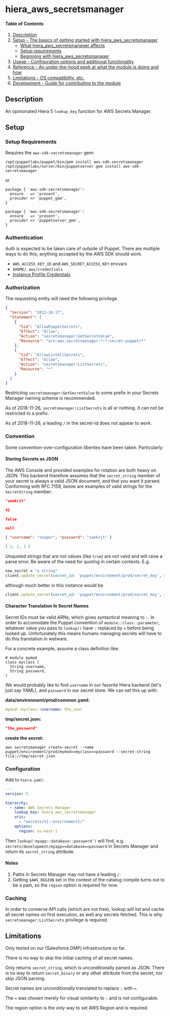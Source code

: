 # hiera_aws_secretsmanager

#### Table of Contents

1. [Description](#description)
1. [Setup - The basics of getting started with hiera_aws_secretsmanager](#setup)
    * [What hiera_aws_secretsmanager affects](#what-hiera_aws_secretsmanager-affects)
    * [Setup requirements](#setup-requirements)
    * [Beginning with hiera_aws_secretsmanager](#beginning-with-hiera_aws_secretsmanager)
1. [Usage - Configuration options and additional functionality](#usage)
1. [Reference - An under-the-hood peek at what the module is doing and how](#reference)
1. [Limitations - OS compatibility, etc.](#limitations)
1. [Development - Guide for contributing to the module](#development)

## Description

An opinionated Hiera 5 `lookup_key` function for AWS Secrets Manager.

## Setup

### Setup Requirements

Requires the `aws-sdk-secretsmanager` gem:

``` shell
/opt/puppetlabs/puppet/bin/gem install aws-sdk-secretsmanager
/opt/puppetlabs/server/bin/puppetserver gem install aws-sdk-secretsmanager
```

or

``` puppet
package { 'aws-sdk-secretsmanager':
  ensure   => 'present',
  provider => 'puppet_gem',
}

package { 'aws-sdk-secretsmanager':
  ensure   => 'present',
  provider => 'puppetserver_gem',
}
```

### Authentication

Auth is expected to be taken care of outside of Puppet. There are
multiple ways to do this; anything accepted by the AWS SDK should work.

* `AWS_ACCESS_KEY_ID` and `AWS_SECRET_ACCESS_KEY` envvars
* `$HOME/.aws/credentials`
* [Instance Profile Credentials](https://docs.aws.amazon.com/IAM/latest/UserGuide/id_roles_use_switch-role-ec2_instance-profiles.html)

### Authorization

The requesting entity will need the following privilege.

``` json
{
  "Version": "2012-10-17",
  "Statement": [
    {
      "Sid": "AllowPuppetSecrets",
      "Effect": "Allow",
      "Action": "secretsmanager:GetSecretValue",
      "Resource": "arn:aws:secretsmanager:*:*:secret:puppet/*"
    },
    {
      "Sid": "AllowListAllSecrets",
      "Effect": "Allow",
      "Action": "secretsmanager:ListSecrets",
      "Resource": "*"
    }
  ]
}
```

Restricting `secretsmanager:GetSecretValue` to some prefix in your
Secrets Manager naming scheme is recommended.

As of 2018-11-26, `secretsmanager:ListSecrets` is all or nothing. It
can not be restricted to a prefix.

As of 2018-11-26, a leading `/` in the secret-id does not appear to
work.

### Convention

Some convention-over-configuration liberties have been
taken. Particularly:

#### Storing Secrets as JSON

The AWS Console and provided examples for rotation are both heavy on
JSON. This backend therefore assumes that the `secret_string` member
of your secret is always a valid JSON document, and that you want it
parsed. Conforming with RFC 7159, below are examples of valid strings
for the `SecretString` member:

``` json
"seekrit"

42

false

null

{ "username": "sooper", "password": "seekrit" }

[ 1, 2, 3 ]
```

Unquoted strings that are not values (like `true`) are not valid and
will raise a parse error. Be aware of the need for quoting in certain
contexts. E.g.

``` ruby
new_secret = "a string"
client.update_secret(secret_id: 'puppet/environment/prod/secret_key', secret_string: "\"#{new_secret}\"")
```
although much better in this instance would be
``` ruby
client.update_secret(secret_id: 'puppet/environment/prod/secret_key', secret_string: new_secret.to_json)
```

#### Character Translation In Secret Names

Secret IDs must be valid ARNs, which gives syntactical meaning to
`:`. In order to accomodate the Puppet convention of
`module::class::parameter`, whatever value you pass to `lookup()` have
`:` replaced by `=` before being looked up. Unfortunately this means
humans managing secrets will have to do this translation in wetware.

For a concrete example, assume a class definition like:

``` puppet
# module mymod
class myclass (
  String username,
  String password,
)
```

We would probably like to find `username` in our favorite Hiera
backend (let's just say YAML), and `password` in our secret
store. We can set this up with:

**data/environment/prod/common.yaml:**
``` yaml
mymod::myclass::username: the_user
```

**tmp/secret.json:**
``` json
"the_password"
```

**create the secret:**
``` shell
aws secretsmanager create-secret --name puppet/environment/prod/mymod==myclass==password --secret-string file://tmp/secret.json
```

### Configuration

Add to `hiera.yaml`:

``` yaml
---
version: 5

hierarchy:
  - name: AWS Secrets Manager
    lookup_key: hiera_aws_secretsmanager
    uris:
      - "secrets/%{::environment}/"
    options:
      region: us-east-1
```

Then `lookup('myapp::database::password')` will find,
e.g. `secrets/development/myapp==database==password` in Secrets
Manager and return its `secret_string` attribute.

#### Notes

1. Paths in Secrets Manager may not have a leading `/`.
2. Getting `$AWS_REGION` set in the context of the catalog compile
   turns out to be a pain, so the `region` option is required for now.

### Caching

In order to conserve API calls (which are not free), lookup will list
and cache all secret names on first execution, as well any secrets
fetched. This is why `secretsmanager:ListSecrets` privilege is
required.

## Limitations

Only tested on our (Salesforce DMP) infrastructure so far.

There is no way to skip the initial caching of all secret names.

Only returns `secret_string`, which is unconditionally parsed as
JSON. There is no way to return `secret_binary` or any other attribute
from the secret, nor skip JSON parsing.

Secret names are unconditionally translated to replace `:` with `=`.

The `=` was chosen merely for visual similarity to `:` and is not
configurable.

The region option is the only way to set AWS Region and is required.

